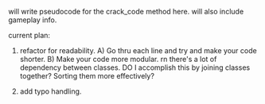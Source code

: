 will write pseudocode for the crack_code method here. will also include gameplay info.

current plan:

1) refactor for readability.
  A) Go thru each line and try and make your code shorter.
  B) Make your code more modular. rn there's a lot of dependency between classes. DO I accomplish this by joining classes together? Sorting them more effectively?

2) add typo handling.